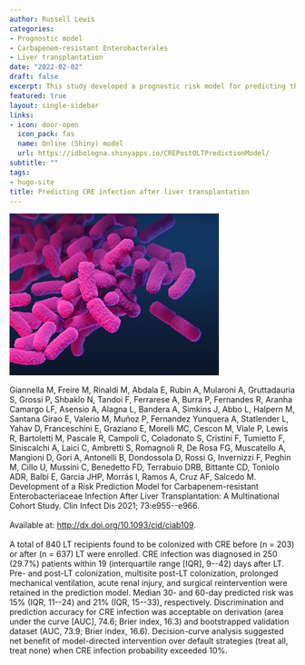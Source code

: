 ```yaml
---
author: Russell Lewis
categories:
- Prognostic model
- Carbapenem-resistant Enterobacterales
- Liver transplantation
date: "2022-02-02"
draft: false
excerpt: This study developed a prognostic risk model for predicting the risk of CRE infection in patients colonized with carbapenem-resistant bacteria before or after orthotopic liver transplantation.
featured: true
layout: single-sidebar
links:
- icon: door-open
  icon_pack: fas
  name: Online (Shiny) model
  url: https://idbologna.shinyapps.io/CREPostOLTPredictionModel/
subtitle: ""
tags:
- hugo-site
title: Predicting CRE infection after liver transplantation
---
```


![](featured-hex.png)

Giannella M, Freire M, Rinaldi M, Abdala E, Rubin A, Mularoni A, Gruttadauria S, Grossi P, Shbaklo N, Tandoi F, Ferrarese A, Burra P, Fernandes R, Aranha Camargo LF, Asensio A, Alagna L, Bandera A, Simkins J, Abbo L, Halpern M, Santana Girao E, Valerio M, Muñoz P, Fernandez Yunquera A, Statlender L, Yahav D, Franceschini E, Graziano E, Morelli MC, Cescon M, Viale P, Lewis R, Bartoletti M, Pascale R, Campoli C, Coladonato S, Cristini F, Tumietto F, Siniscalchi A, Laici C, Ambretti S, Romagnoli R, De Rosa FG, Muscatello A, Mangioni D, Gori A, Antonelli B, Dondossola D, Rossi G, Invernizzi F, Peghin M, Cillo U, Mussini C, Benedetto FD, Terrabuio DRB, Bittante CD, Toniolo ADR, Balbi E, Garcia JHP, Morrás I, Ramos A, Cruz AF, Salcedo M. Development of a Risk Prediction Model for Carbapenem-resistant Enterobacteriaceae Infection After Liver Transplantation: A Multinational Cohort Study. Clin Infect Dis 2021; 73:e955--e966. <br> <br>Available at: <http://dx.doi.org/10.1093/cid/ciab109>. <br> <br> A total of 840 LT recipients found to be colonized with CRE before (n = 203) or after (n = 637) LT were enrolled. CRE infection was diagnosed in 250 (29.7%) patients within 19 (interquartile range \[IQR\], 9--42) days after LT. Pre- and post-LT colonization, multisite post-LT colonization, prolonged mechanical ventilation, acute renal injury, and surgical reintervention were retained in the prediction model. Median 30- and 60-day predicted risk was 15% (IQR, 11--24) and 21% (IQR, 15--33), respectively. Discrimination and prediction accuracy for CRE infection was acceptable on derivation (area under the curve \[AUC\], 74.6; Brier index, 16.3) and bootstrapped validation dataset (AUC, 73.9; Brier index, 16.6). Decision-curve analysis suggested net benefit of model-directed intervention over default strategies (treat all, treat none) when CRE infection probability exceeded 10%.
